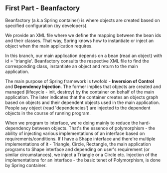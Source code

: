 ## First Part - Beanfactory

Beanfactory (a.k.a Spring container) is where objects are created based on specified configuration (by developers).

We provide an XML file where we define the mapping between the bean ids and their classes. That way, Spring knows how to instantiate or inject an object when the main application requires.

In this branch, our main application depends on a bean (read an object) with id = 'triangle'. Beanfactory consults the respective XML file to find the corresponding class, instantiate an object and return to the main application. 

The main purpose of Spring framework is twofold - **Inversion of Control** and **Dependency Injection**.
The former implies that objects are created and managed (lifecycle - init, destroy) by the container on behalf of the main application.
The later indicates that the container creates an objects graph based on objects and their dependent objects used in the main application. People say object (read 'dependencies') are injected to the dependent objects in the course of running program.

When we program to interface, we're doing mainly to reduce the hard-dependency between objects. That's the essence of polymorphism - the ability of injecting various implementations of an interface based on requirements/conditions. If I have a Shape interface and there're multiple implementations of it - Triangle, Circle, Rectangle, the main application programs to Shape interface and depending on user's requirement (or similar circumstances), we inject a Triangle or a Circle etc. 
Injection of the implementations for an interface - the basic tenet of Polymorphism, is done by Spring container. 